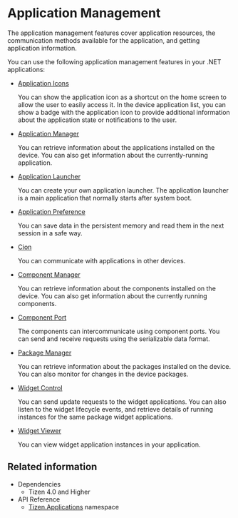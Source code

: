 # Application Management

The application management features cover application resources, the communication methods available for the application, and getting application information.

You can use the following application management features in your .NET applications:

- [Application Icons](app-icons.md)

  You can show the application icon as a shortcut on the home screen to allow the user to easily access it. In the device application list, you can show a badge with the application icon to provide additional information about the application state or notifications to the user.

- [Application Manager](app-manager.md)

  You can retrieve information about the applications installed on the device. You can also get information about the currently-running application.

- [Application Launcher](application-launcher.md)

  You can create your own application launcher. The application launcher is a main application that normally starts after system boot.

- [Application Preference](application-preference.md)

  You can save data in the persistent memory and read them in the next session in a safe way.

- [Cion](cion.md)

  You can communicate with applications in other devices.

- [Component Manager](component-manager.md)

  You can retrieve information about the components installed on the device. You can also get information about the currently running components.

- [Component Port](component-port.md)

  The components can intercommunicate using component ports. You can send and receive requests using the serializable data format.

- [Package Manager](package-manager.md)

  You can retrieve information about the packages installed on the device. You can also monitor for changes in the device packages.

- [Widget Control](widget-control.md)

  You can send update requests to the widget applications. You can also listen to the widget lifecycle events, and retrieve details of running instances for the same package widget applications.

- [Widget Viewer](widget-viewer.md)

  You can view widget application instances in your application.

## Related information
- Dependencies
  - Tizen 4.0 and Higher
- API Reference
  - [Tizen.Applications](/application/dotnet/api/TizenFX/latest/api/Tizen.Applications.html) namespace
